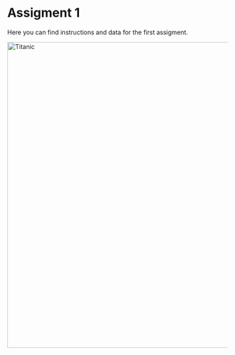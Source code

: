 # Assigment 1 

Here you can find instructions and data for the first assigment. 


<img title='Titanic' src='https://m.media-amazon.com/images/I/91PXZoiKGRL._AC_UF1000,1000_QL80_.jpg' width="700">
